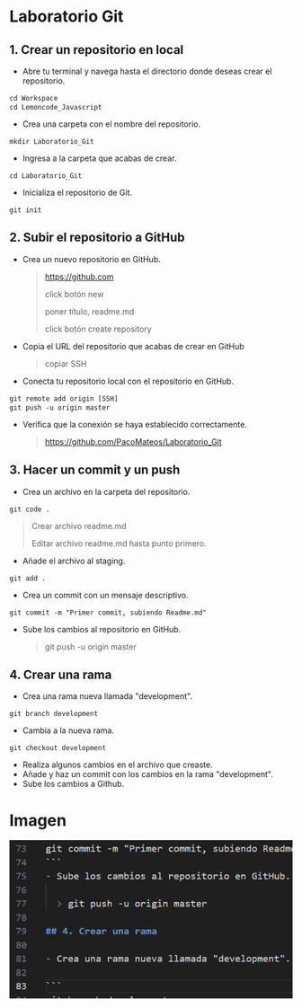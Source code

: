 # Laboratorio Git

## 1. Crear un repositorio en local

- Abre tu terminal y navega hasta el directorio donde deseas crear el repositorio.

```
cd Workspace
cd Lemoncode_Javascript
```

- Crea una carpeta con el nombre del repositorio.

```
mkdir Laboratorio_Git
```

- Ingresa a la carpeta que acabas de crear.

```
cd Laboratorio_Git
```

- Inicializa el repositorio de Git.

```
git init
```

## 2. Subir el repositorio a GitHub

- Crea un nuevo repositorio en GitHub.

    > https://github.com
    >
    > click botón new
    >
    > poner título, readme.md 
    >
    > click botón create repository

- Copia el URL del repositorio que acabas de crear en GitHub

    > copiar SSH

- Conecta tu repositorio local con el repositorio en GitHub.

```
git remote add origin [SSH]
git push -u origin master
```
- Verifica que la conexión se haya establecido correctamente.

    > https://github.com/PacoMateos/Laboratorio_Git

## 3. Hacer un commit y un push

- Crea un archivo en la carpeta del repositorio.
```
git code .
```
  > Crear archivo readme.md
  >
  > Editar archivo readme.md hasta punto primero.

- Añade el archivo al staging.
```
git add .
```

- Crea un commit con un mensaje descriptivo.
```
git commit -m "Primer commit, subiendo Readme.md"
```
- Sube los cambios al repositorio en GitHub.

  > git push -u origin master

## 4. Crear una rama

- Crea una rama nueva llamada "development".

```
git branch development
```

- Cambia a la nueva rama.
```
git checkout development
```

- Realiza algunos cambios en el archivo que creaste.
- Añade y haz un commit con los cambios en la rama "development".
- Sube los cambios a Github.

# Imagen

![imagenPrueba](https://github.com/PacoMateos/Laboratorio_Git/blob/master/img/imagen1.png)